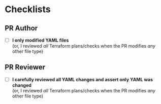 <!-- Optional description when the PR title isn't sufficient -->

# Checklists

## PR Author

- [ ] **I only modified YAML files**<br/>
      (or, I reviewed _all_ Terraform plans/checks when the PR modifies _any_ other file type)

## PR Reviewer

- [ ] **I carefully reviewed all YAML changes and assert only YAML was changed**<br/>
      (or, I reviewed _all_ Terraform plans/checks when the PR modifies _any_ other file type)
